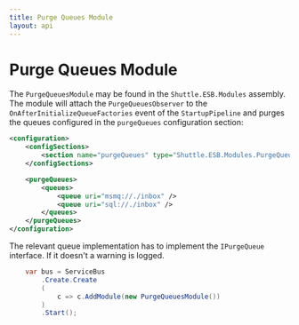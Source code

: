 ```yaml
---
title: Purge Queues Module
layout: api
---
```

# Purge Queues Module

The `PurgeQueuesModule` may be found in the `Shuttle.ESB.Modules` assembly.  The module will attach the `PurgeQueuesObserver` to the `OnAfterInitializeQueueFactories` event of the `StartupPipeline` and purges the queues configured in the `purgeQueues` configuration section:

``` xml
<configuration>
	<configSections>
		<section name="purgeQueues" type="Shuttle.ESB.Modules.PurgeQueuesSection, Shuttle.ESB.Modules"/>
	</configSections>

	<purgeQueues>
		<queues>
			<queue uri="msmq://./inbox" />
			<queue uri="sql://./inbox" />
		</queues>
	</purgeQueues>
</configuration>
```

The relevant queue implementation has to implement the `IPurgeQueue` interface.  If it doesn't a warning is logged.

```c#
	var bus = ServiceBus
		.Create.Create
		(
			c => c.AddModule(new PurgeQueuesModule())
		)
		.Start();
```